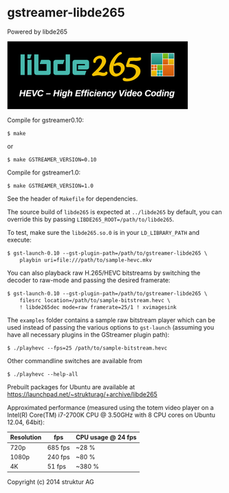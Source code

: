 gstreamer-libde265
====================

Powered by libde265

![powered by libde265](doc/libde265.png)

Compile for gstreamer0.10:

    $ make

or

    $ make GSTREAMER_VERSION=0.10


Compile for gstreamer1.0:

    $ make GSTREAMER_VERSION=1.0


See the header of `Makefile` for dependencies.

The source build of `libde265` is expected at `../libde265` by default,
you can override this by passing `LIBDE265_ROOT=/path/to/libde265`.

To test, make sure the `libde265.so.0` is in your `LD_LIBRARY_PATH` and
execute:

    $ gst-launch-0.10 --gst-plugin-path=/path/to/gstreamer-libde265 \
        playbin uri=file:///path/to/sample-hevc.mkv

You can also playback raw H.265/HEVC  bitstreams by switching the decoder
to raw-mode and passing the desired framerate:

    $ gst-launch-0.10 --gst-plugin-path=/path/to/gstreamer-libde265 \
        filesrc location=/path/to/sample-bitstream.hevc \
        ! libde265dec mode=raw framerate=25/1 ! xvimagesink

The `examples` folder contains a sample raw bitstream player which can
be used instead of passing the various options to `gst-launch` (assuming
you have all necessary plugins in the GStreamer plugin path):

    $ ./playhevc --fps=25 /path/to/sample-bitstream.hevc

Other commandline switches are available from

    $ ./playhevc --help-all

Prebuilt packages for Ubuntu are available at
https://launchpad.net/~strukturag/+archive/libde265

Approximated performance (measured using the totem video
player on a Intel(R) Core(TM) i7-2700K CPU @ 3.50GHz with
8 CPU cores on Ubuntu 12.04, 64bit):

| Resolution        | fps     | CPU usage @ 24 fps |
| ----------------- | ------- | ------------------ |
| 720p              | 685 fps | ~28 %              |
| 1080p             | 240 fps | ~80 %              |
| 4K                | 51 fps  | ~380 %             |

Copyright (c) 2014 struktur AG
